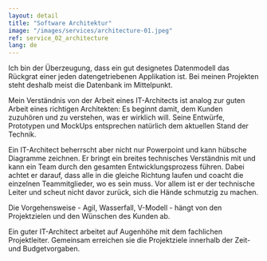 ```yaml
---
layout: detail
title: "Software Architektur"
image: "/images/services/architecture-01.jpeg"
ref: service_02_architecture
lang: de
---
```


Ich bin der Überzeugung, dass ein gut designetes Datenmodell das Rückgrat einer jeden datengetriebenen Applikation ist. Bei meinen Projekten steht deshalb meist die Datenbank im Mittelpunkt.

Mein Verständnis von der Arbeit eines IT-Architects ist analog zur guten Arbeit eines richtigen Architekten: 
Es beginnt damit, dem Kunden zuzuhören und zu verstehen, was er wirklich will. Seine Entwürfe, Prototypen und MockUps entsprechen natürlich dem aktuellen Stand der Technik.

Ein IT-Architect beherrscht aber nicht nur Powerpoint und kann hübsche Diagramme zeichnen. Er bringt ein breites technisches Verständnis mit und kann ein Team durch den gesamten Entwicklungsprozess führen. Dabei achtet er darauf, dass alle in die gleiche Richtung laufen und coacht die einzelnen Teammitglieder, wo es sein muss. Vor allem ist er der technische Leiter und scheut nicht davor zurück, sich die Hände schmutzig zu machen.

Die Vorgehensweise - Agil, Wasserfall, V-Modell - hängt von den Projektzielen und den Wünschen des Kunden ab.

Ein guter IT-Architect arbeitet auf Augenhöhe mit dem fachlichen Projektleiter. Gemeinsam erreichen sie die Projektziele innerhalb der Zeit- und Budgetvorgaben.